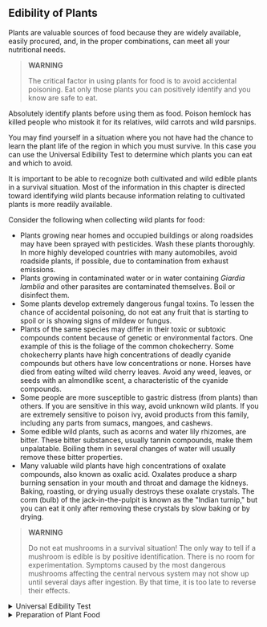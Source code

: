 ## Edibility of Plants

Plants are valuable sources of food because they are widely available, easily procured, and, in the proper combinations, can meet all your nutritional needs.

> **WARNING**
> 
> The critical factor in using plants for food is to avoid accidental poisoning. Eat only those plants you can positively identify and you know are safe to eat.

Absolutely identify plants before using them as food. Poison hemlock has killed people who mistook it for its relatives, wild carrots and wild parsnips.

You may find yourself in a situation where you not have had the chance to learn the plant life of the region in which you must survive. In this case you can use the Universal Edibility Test to determine which plants you can eat and which to avoid.

It is important to be able to recognize both cultivated and wild edible plants in a survival situation. Most of the information in this chapter is directed toward identifying wild plants because information relating to cultivated plants is more readily available.

Consider the following when collecting wild plants for food:

*  Plants growing near homes and occupied buildings or along roadsides may have been sprayed with pesticides. Wash these plants thoroughly. In more highly developed countries with many automobiles, avoid roadside plants, if possible, due to contamination from exhaust emissions.
*  Plants growing in contaminated water or in water containing _Giardia lamblia_ and other parasites are contaminated themselves. Boil or disinfect them.
*  Some plants develop extremely dangerous fungal toxins. To lessen the chance of accidental poisoning, do not eat any fruit that is starting to spoil or is showing signs of mildew or fungus.
*  Plants of the same species may differ in their toxic or subtoxic compounds content because of genetic or environmental factors. One example of this is the foliage of the common chokecherry. Some chokecherry plants have high concentrations of deadly cyanide compounds but others have low concentrations or none. Horses have died from eating wilted wild cherry leaves. Avoid any weed, leaves, or seeds with an almondlike scent, a characteristic of the cyanide compounds.
*  Some people are more susceptible to gastric distress (from plants) than others. If you are sensitive in this way, avoid unknown wild plants. If you are extremely sensitive to poison ivy, avoid products from this family, including any parts from sumacs, mangoes, and cashews.
*  Some edible wild plants, such as acorns and water lily rhizomes, are bitter. These bitter substances, usually tannin compounds, make them unpalatable. Boiling them in several changes of water will usually remove these bitter properties.
*  Many valuable wild plants have high concentrations of oxalate compounds, also known as oxalic acid. Oxalates produce a sharp burning sensation in your mouth and throat and damage the kidneys. Baking, roasting, or drying usually destroys these oxalate crystals. The corm (bulb) of the jack-in-the-pulpit is known as the "Indian turnip," but you can eat it only after removing these crystals by slow baking or by drying.

> **WARNING**
>
> Do not eat mushrooms in a survival situation! The only way to tell if a mushroom is edible is by positive identification. There is no room for experimentation. Symptoms caused by the most dangerous mushrooms affecting the central nervous system may not show up until several days after ingestion. By that time, it is too late to reverse their effects.

<details>
    <summary>Universal Edibility Test</summary>
    There are many plants throughout the world. Tasting or swallowing even a small portion of some can cause severe discomfort, extreme internal disorders, and even death. Therefore, if you have the slightest doubt about a plant's edibility, apply the Universal Edibility Test before eating any portion of it.
    <ol>
        <li>Test only one part of a potential food plant at a time.</li>
        <li>Separate the plant into its basic components: leaves, stems, roots, buds, and flowers.</li>
        <li>Smell the food for strong or acid odors. Remember, smell alone does not indicate a plant is edible or inedible.</li>
        <li>Do not eat for 8 hours before starting the test.</li>
        <li>During the 8 hours you abstain from eating, test for contact poisoning by placing a piece of the plant part you are testing on the inside of your elbow or wrist. Usually 15 minutes is enough time to allow for a reaction.</li>
        <li>During the test period, take nothing by mouth except purified water and the plant part you are testing.</li>
        <li>Select a small portion of a single part and prepare it the way you plan to eat it.</li>
        <li>Before placing the prepared plant part in your mouth, touch a small portion (a pinch) to the outer surface of your lip to test for burning or itching.</li>
        <li>If after 3 minutes there is no reaction on your lip, place the plant part on your tongue, holding it there for 15 minutes.</li>
        <li>If there is no reaction, thoroughly chew a pinch and hold it in your mouth for 15 minutes. Do not swallow.</li>
        <li>If no burning, itching, numbing, stinging, or other irritation occurs during the 15 minutes, swallow the food.</li>
        <li>Wait 8 hours. If any ill effects occur during this period, induce vomiting and drink a lot of water.</li>
        <li>If no ill effects occur, eat 0.25 cup of the same plant part prepared the same way. Wait another 8 hours. If no ill effects occur, the plant part as prepared is safe for eating.</li>
    </ol>
    <p><b>CAUTION</b></p>
    <p><b>Test all parts of the plant for edibility, as some plants have both edible and inedible parts. Do not assume that a part that proved edible when cooked is also edible when raw. Test the part raw to ensure edibility before eating raw. The same part or plant may produce varying reactions in different individuals.</b></p>
    <p>Before testing a plant for edibility, make sure there are enough plants to make the testing worth your time and effort. Each part of a plant (roots, leaves, flowers, and so on) requires more than 24 hours to test. Do not waste time testing a plant that is not relatively abundant in the area.
    <p>Remember, eating large portions of plant food on an empty stomach may cause diarrhea, nausea, or cramps. Two good examples of this are such familiar foods as green apples and wild onions. Even after testing plant food and finding it safe, eat it in moderation.</p>
    <p>You can see from the steps and time involved in testing for edibility just how important it is to be able to identify edible plants.</p>
    <p>To avoid potentially poisonous plants, stay away from any wild or unknown plants that have:</p>
    <ul>
        <li>Milky or discolored sap.</li>
        <li>Beans, bulbs, or seeds inside pods.</li>
        <li>A bitter or soapy taste.</li>
        <li>Spines, fine hairs, or thorns.</li>
        <li>Foliage that resembles dill, carrot, parsnip, or parsley.</li>
        <li>An almond scent in woody parts and leaves.</li>
        <li>Grain heads with pink, purplish, or black spurs.</li>
        <li>A three-leafed growth pattern.</li>
    </ul>
    Using the above criteria as eliminators when choosing plants for the Universal Edibility Test will cause you to avoid some edible plants. More important, these criteria will often help you avoid plants that are potentially toxic to eat or touch.
</details>

<details>
    <summary>Preparation of Plant Food</summary>
    <p>Although some plants or plant parts are edible raw, you must cook others for them to be edible or palatable. Edible means that a plant or food will provide you with necessary nutrients; palatable means that it is pleasing to eat. Many wild plants are edible but barely palatable. It is a good idea to learn to identify, prepare, and eat wild foods.</p>
    <p>Methods used to improve the taste of plant food include soaking, boiling, cooking, or leaching. Leaching is done by crushing the food (for example, acorns), placing it in a strainer, and pouring boiling water through it or immersing it in running water.</p>
    <p>Boil leaves, stems, and buds until tender, changing the water, if necessary, to remove any bitterness.</p>
    <p>Boil, bake, or roast tubers and roots. Drying helps to remove caustic oxalates from some roots like those in the Arum family.</p>
    <p>Leach acorns in water, if necessary, to remove the bitterness. Some nuts, such as chestnuts, are good raw, but taste better roasted.</p>
    <p>You can eat many grains and seeds raw until they mature. When they are hard or dry, you may have to boil or grind them into meal or flour.</p>
    <p>The sap from many trees, such as maples, birches, walnuts, and sycamores, contains sugar. You may boil these saps down to a syrup for sweetening. It takes about 35 liters of maple sap to make 1 liter of maple syrup!</p>
</details>
